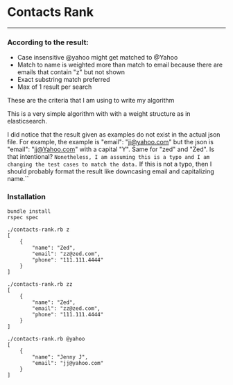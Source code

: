 # Contacts Rank
---

### According to the result:

* Case insensitive @yahoo might get matched to @Yahoo
* Match to name is weighted more than match to email because there are emails that contain "z" but not shown
* Exact substring match preferred
* Max of 1 result per search

These are the criteria that I am using to write my algorithm

This is a very simple algorithm with with a weight structure as in elasticsearch. 

I did notice that the result given as examples do not exist in the actual json file. For example, the example is "email": "jj@yahoo.com" but the json is "email": "jj@Yahoo.com" with a capital "Y". Same for "zed" and "Zed". Is that intentional? ``Nonetheless, I am assuming this is a typo and I am changing the test cases to match the data.`` If this is not a typo, then I should probably format the result like downcasing email and capitalizing name.``

### Installation

```
bundle install
rspec spec
```

```
./contacts-rank.rb z
[
    {
        "name": "Zed",
        "email": "zz@zed.com",
        "phone": "111.111.4444"
    }
]

./contacts-rank.rb zz
[
    {
        "name": "Zed",
        "email": "zz@zed.com",
        "phone": "111.111.4444"
    }
]

./contacts-rank.rb @yahoo
[
    {
        "name": "Jenny J",
        "email": "jj@yahoo.com"
    }
]
```